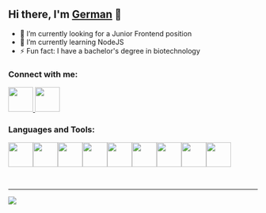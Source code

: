 ## Hi there, I'm <a href='https://github.com/orjive5'>German</a> 👋

- 🔭 I’m currently looking for a Junior Frontend position
- 🌱 I’m currently learning NodeJS
- ⚡ Fun fact: I have a bachelor's degree in biotechnology

### Connect with me:

<a href="https://www.linkedin.com/in/german-dojcinovic-74436b241">
    <img height="50" src="https://cdn2.iconfinder.com/data/icons/social-icon-3/512/social_style_3_in-306.png"/>
</a>
<a href="https://www.instagram.com/germandojcinovic/?hl=en">
    <img height="50" src="https://cdn2.iconfinder.com/data/icons/social-icons-33/128/Instagram-512.png"/>
</a>

### Languages and Tools:

<img height=50 src="https://cdn.jsdelivr.net/gh/devicons/devicon/icons/html5/html5-original.svg" /><img height=50 src="https://cdn.jsdelivr.net/gh/devicons/devicon/icons/css3/css3-original.svg" /><img height=50 src="https://cdn.jsdelivr.net/gh/devicons/devicon/icons/javascript/javascript-original.svg" /><img height=50 src="https://cdn.jsdelivr.net/gh/devicons/devicon/icons/react/react-original.svg" /><img height=50 src="https://cdn.jsdelivr.net/gh/devicons/devicon/icons/jest/jest-plain.svg" /><img  height=50 src="https://cdn.jsdelivr.net/gh/devicons/devicon/icons/firebase/firebase-plain.svg" /><img  height=50 src="https://cdn.jsdelivr.net/gh/devicons/devicon/icons/webpack/webpack-original.svg" /><img  height=50 src="https://cdn.jsdelivr.net/gh/devicons/devicon/icons/linux/linux-original.svg" /><img height=50 src="https://cdn.jsdelivr.net/gh/devicons/devicon/icons/vscode/vscode-original.svg" />

<br />

---

<img src="https://github-readme-stats.vercel.app/api/top-langs?username=orjive5&layout=compact"/>
